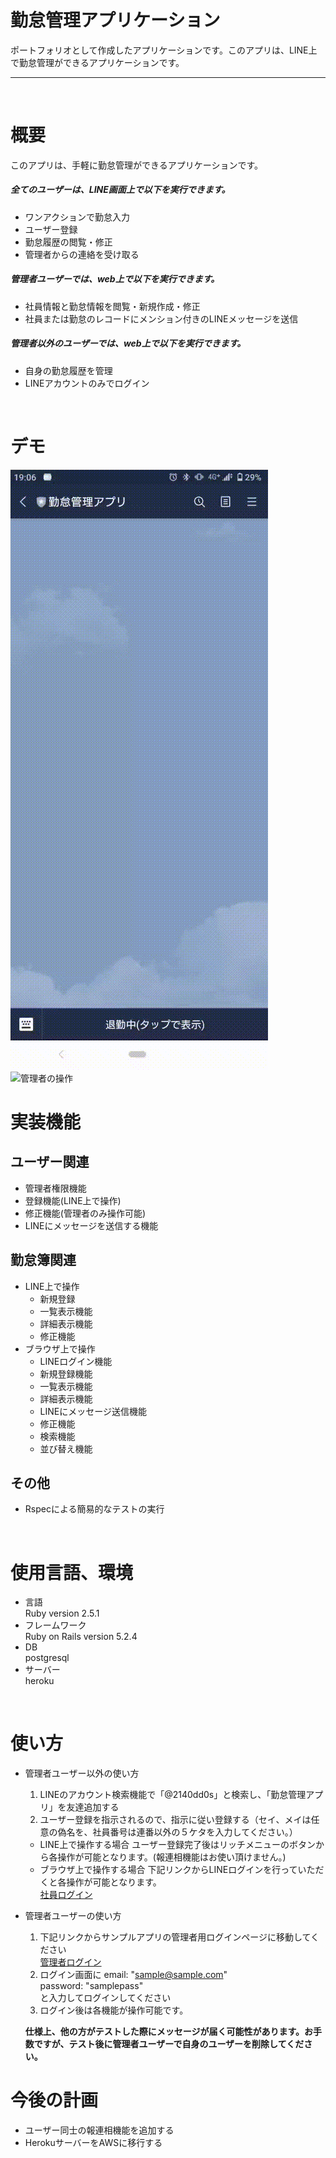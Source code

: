 # 勤怠管理アプリケーション
ポートフォリオとして作成したアプリケーションです。このアプリは、LINE上で勤怠管理ができるアプリケーションです。

* * * 
<br>

# 概要
このアプリは、手軽に勤怠管理ができるアプリケーションです。
##### 全てのユーザーは、LINE画面上で以下を実行できます。
- ワンアクションで勤怠入力
- ユーザー登録
- 勤怠履歴の閲覧・修正
- 管理者からの連絡を受け取る
##### 管理者ユーザーでは、web上で以下を実行できます。
- 社員情報と勤怠情報を閲覧・新規作成・修正
- 社員または勤怠のレコードにメンション付きのLINEメッセージを送信
##### 管理者以外のユーザーでは、web上で以下を実行できます。
- 自身の勤怠履歴を管理
- LINEアカウントのみでログイン
<br>

# デモ
![LINE上の操作](public/line勤怠デモ.gif "勤怠操作画面")
![管理者の操作](public/管理者操作デモ.gif "管理者操作画面")
<br>

# 実装機能
## ユーザー関連
- 管理者権限機能
- 登録機能(LINE上で操作)
- 修正機能(管理者のみ操作可能)
- LINEにメッセージを送信する機能
## 勤怠簿関連
  - LINE上で操作
    - 新規登録
    - 一覧表示機能
    - 詳細表示機能
    - 修正機能
  - ブラウザ上で操作
    - LINEログイン機能
    - 新規登録機能
    - 一覧表示機能
    - 詳細表示機能
    - LINEにメッセージ送信機能
    - 修正機能
    - 検索機能
    - 並び替え機能
## その他
  - Rspecによる簡易的なテストの実行
<br>

# 使用言語、環境
- 言語  
  Ruby version 2.5.1
- フレームワーク  
  Ruby on Rails version 5.2.4
- DB  
  postgresql
- サーバー  
  heroku
<br>

# 使い方
- 管理者ユーザー以外の使い方
  1. LINEのアカウント検索機能で「@2140dd0s」と検索し、「勤怠管理アプリ」を友達追加する
  1. ユーザー登録を指示されるので、指示に従い登録する（セイ、メイは任意の偽名を、社員番号は連番以外の５ケタを入力してください。）
  - LINE上で操作する場合
    ユーザー登録完了後はリッチメニューのボタンから各操作が可能となります。(報連相機能はお使い頂けません。)
  - ブラウザ上で操作する場合
    下記リンクからLINEログインを行っていただくと各操作が可能となります。    
    [社員ログイン](https://protected-mesa-60860.herokuapp.com/user_session/login)
- 管理者ユーザーの使い方
  1. 下記リンクからサンプルアプリの管理者用ログインページに移動してください   
    [管理者ログイン](https://protected-mesa-60860.herokuapp.com/users/sign_in)
  1. ログイン画面に
    email: "sample@sample.com"  
    password: "samplepass"  
    と入力してログインしてください  
  1. ログイン後は各機能が操作可能です。

  **仕様上、他の方がテストした際にメッセージが届く可能性があります。お手数ですが、テスト後に管理者ユーザーで自身のユーザーを削除してください。**


# 今後の計画
- ユーザー同士の報連相機能を追加する
- HerokuサーバーをAWSに移行する